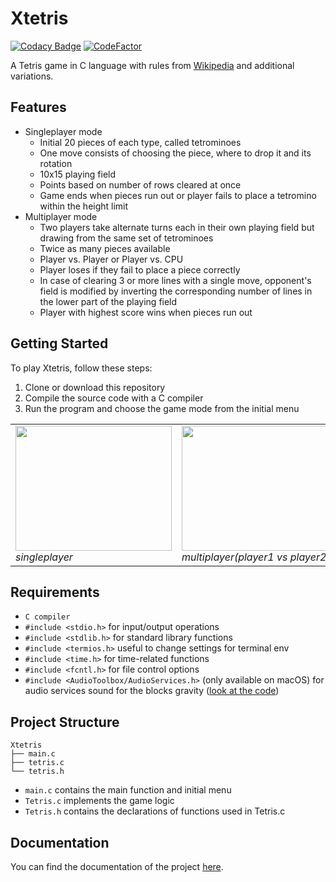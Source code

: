 # Xtetris
[![Codacy Badge](https://api.codacy.com/project/badge/Grade/b2234597cbfc4420a4ef5e53b1b44f41)](https://app.codacy.com/gh/andreramolivaz/Xtetris?utm_source=github.com&utm_medium=referral&utm_content=andreramolivaz/Xtetris&utm_campaign=Badge_Grade)
[![CodeFactor](https://www.codefactor.io/repository/github/andreramolivaz/xtetris/badge)](https://www.codefactor.io/repository/github/andreramolivaz/xtetris)

A Tetris game in C language with rules from [Wikipedia](https://it.wikipedia.org/wiki/Tetris) and additional variations.

## Features

- Singleplayer mode
  - Initial 20 pieces of each type, called tetrominoes
  - One move consists of choosing the piece, where to drop it and its rotation
  - 10x15 playing field
  - Points based on number of rows cleared at once
  - Game ends when pieces run out or player fails to place a tetromino within the height limit
- Multiplayer mode
  - Two players take alternate turns each in their own playing field but drawing from the same set of tetrominoes
  - Twice as many pieces available 
  - Player vs. Player or Player vs. CPU
  - Player loses if they fail to place a piece correctly
  - In case of clearing 3 or more lines with a single move, opponent's field is modified by inverting the corresponding number of lines in the lower part     of the playing field
  - Player with highest score wins when pieces run out


## Getting Started

To play Xtetris, follow these steps:

1. Clone or download this repository
2. Compile the source code with a C compiler
3. Run the program and choose the game mode from the initial menu



<div align="center">
 <table>
   <tr>
<td><img src="http://vdapoi.altervista.org/ezgif-3-4b13a6c0a4.gif" width="250" height="200" /><br>
  <em>singleplayer</em></td> 
    <td><img src="http://vdapoi.altervista.org/ezgif.com-gif-maker-2.gif" width="250" height="200" /><br>
  <em>multiplayer(player1 vs player2)</em></td> 
      <td><img src="http://vdapoi.altervista.org/ezgif.com-gif-maker-5.gif" width="250" height="200" /><br>
  <em>multiplayer(player1 vs CPU)</em></td> 
   </tr>
  </table>
</div>


## Requirements

- `C compiler`
- `#include <stdio.h>` for input/output operations
- `#include <stdlib.h>` for standard library functions
- `#include <termios.h>` useful to change settings for terminal env
- `#include <time.h>` for time-related functions
- `#include <fcntl.h>` for file control options
- `#include <AudioToolbox/AudioServices.h>` (only available on macOS) for audio services sound for the blocks gravity ([look at the code](https://github.com/andreramolivaz/Xtetris/blob/149726a35198c259936bb1c76ccc528d61d4548a/tetris.c#L693))

## Project Structure

    Xtetris               
    ├── main.c                   
    ├── tetris.c                  
    └── tetris.h

- `main.c` contains the main function and initial menu
- `Tetris.c` implements the game logic
- `Tetris.h` contains the declarations of functions used in Tetris.c

## Documentation

You can find the documentation of the project [here](https://andreramolivaz.github.io/XTetris-documentation/).



